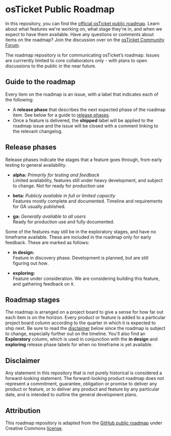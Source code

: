 # osTicket Public Roadmap

In this repository, you can find the [official osTicket public roadmap](https://github.com/osticket/roadmap/projects/1). Learn about what features we're working on, what stage they're in, and when we expect to have them available. Have any questions or comments about items on the roadmap? Join the discussion over on the [osTicket Community Forum](https://forum.osticket.com/).

The roadmap repository is for communicating osTicket’s roadmap. Issues are currrently limited to core collaborators only - with plans to open discussions to the public in the near future.

## Guide to the roadmap

Every item on the roadmap is an issue, with a label that indicates each of the following:

- A **release phase** that describes the next expected phase of the roadmap item. See below for a guide to [release phases](#release-phases).
- Once a feature is delivered, the **shipped** label will be applied to the roadmap issue and the issue will be closed with a comment linking to the relevant changelog.

## Release phases

Release phases indicate the stages that a feature goes through, from early testing to general availability.

- **alpha:** *Primarily for testing and feedback*\
Limited availability, features still under heavy development, and subject to change. Not for ready for production use

- **beta:** *Publicly available in full or limited capacity*\
Features mostly complete and documented. Timeline and requirements for GA usually published.

- **ga:** *Generally available to all users*\
Ready for production use and fully documented.

Some of the features may still be in the exploratory stages, and have no timeframe available. These are included in the roadmap only for early feedback. These are marked as follows:

- **in design:**\
Feature in discovery phase. Development is planned, but are still figuring out _how_.

- **exploring:**\
Feature under consideration. We are considering building this feature, and gathering feedback on it.

## Roadmap stages

The roadmap is arranged on a project board to give a sense for how far out each item is on the horizon. Every product or feature is added to a particular project board column according to the quarter in which it is expected to ship next. Be sure to read the [disclaimer](#disclaimer) below since the roadmap is subject to change, especially further out on the timeline.  You'll also find an **Exploratory** column, which is used in conjunction with the **in design** and **exploring** release phase labels for when no timeframe is yet available.

## Disclaimer

Any statement in this repository that is not purely historical is considered a forward-looking statement. The forward-looking product roadmap does not represent a commitment, guarantee, obligation or promise to deliver any product or feature, or to deliver any product and feature by any particular date, and is intended to outline the general development plans.

## Attribution

This roadmap repository is adapted from the [GitHub public roadmap](https://github.com/github/roadmap) under Creative Commons [license](LICENSE).
